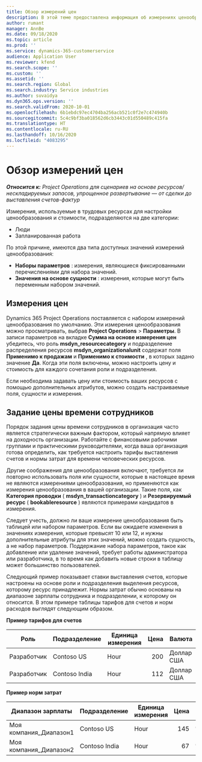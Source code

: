 ```yaml
---
title: Обзор измерений цен
description: В этой теме предоставлена информация об измерениях ценообразования в Dynamics 365 Project Operations.
author: rumant
manager: AnnBe
ms.date: 09/18/2020
ms.topic: article
ms.prod: ''
ms.service: dynamics-365-customerservice
audience: Application User
ms.reviewer: kfend
ms.search.scope: ''
ms.custom: ''
ms.assetid: ''
ms.search.region: Global
ms.search.industry: Service industries
ms.author: suvaidya
ms.dyn365.ops.version: ''
ms.search.validFrom: 2020-10-01
ms.openlocfilehash: 6b1ebdc97ec4704ba256acb521c0f2e7c474940b
ms.sourcegitcommit: 5c4c9bf3ba018562d6cb3443c01d550489c415fa
ms.translationtype: HT
ms.contentlocale: ru-RU
ms.lasthandoff: 10/16/2020
ms.locfileid: "4083295"
---
```

# <a name="pricing-dimensions-overview"></a>Обзор измерений цен

_**Относится к:** Project Operations для сценариев на основе ресурсов/нескладируемых запасов, упрощенное развертывание — от сделки до выставления счетов-фактур_

Измерения, используемые в трудовых ресурсах для настройки ценообразования и стоимости, подразделяются на две категории:

- Люди
- Запланированная работа

По этой причине, имеются два типа доступных значений измерений ценообразования:

- **Наборы параметров** : измерения, являющиеся фиксированными перечислениями для набора значений.
- **Значения на основе сущности** : измерения, которые могут быть переменным набором значений.

## <a name="pricing-dimensions"></a>Измерения цен

Dynamics 365 Project Operations поставляется с набором измерений ценообразования по умолчанию. Эти измерения ценообразования можно просматривать, выбрав **Project Operations** > **Параметры**. В записи параметров на вкладке **Сумма на основе измерения цен** убедитесь, что роль **msdyn_resourcecategory** и подразделение распределения ресурсов **msdyn_organizationalunit** содержат поля **Применимо к продажам** и **Применимо к стоимости** , в которых задано значение **Да**. Когда эти поля включены, можно настроить цену и стоимость для каждого сочетания роли и подразделения.

Если необходима задавать цену или стоимость ваших ресурсов с помощью дополнительных атрибутов, можно создать настраиваемые поля, сущности и измерения.

## <a name="pricing-human-resource-time"></a>Задание цены времени сотрудников
Порядок задания цены времени сотрудников в организация часто является стратегически важным фактором, который напрямую влияет на доходность организации. Работайте с финансовыми рабочими группами и практическими руководителями, когда ваша организация готова определить, как требуется настроить тарифы выставления счетов и нормы затрат для времени человеческих ресурсов.

Другие соображения для ценообразования включают, требуется ли повторно использовать поля или сущности, которые в настоящее время не являются измерениями ценообразования, но применяются как измерения ценообразования в вашей организации. Такие поля, как **Категория проводки** ( **msdyn_transactioncategory** ) и **Резервируемый ресурс** ( **bookableresource** ) являются примерами кандидатов в измерения. 

Следует учесть, должно ли ваше измерение ценообразования быть таблицей или набором параметров. Если вы ожидаете изменения в значениях измерения, которые превысят 10 или 12, и нужны дополнительные атрибуты для этих значений, можно создать сущность, а не набор параметров. Поддержание набора параметров, такое как добавление или удаление значений, требует работы администратора или разработчика, в то время как добавить новые строки в таблицу может большинство пользователей.

Следующий пример показывает ставки выставления счетов, которые настроены на основе роли и подразделения выделения ресурсов, которому ресурс принадлежит. Нормы затрат обычно основаны на диапазоне зарплаты сотрудника и подразделении, к которому он относится. В этом примере таблицы тарифов для счетов и норм расходов выглядят следующим образом.

**Пример тарифов для счетов**

| Роль        | Подразделение    |Единица измерения      |Цена      |Валюта  |
| ------------|-------------|----------|----------:|----------|
| Разработчик   | Contoso US  |Hour | 200|Доллар США     |
| Разработчик   | Contoso India |Hour|   112|Доллар США     |


**Пример норм затрат**

| Диапазон зарплаты     | Подразделение    |Единица измерения      |Цена      |Валюта  |
| ----------------|-------------|----------|----------:|----------|
| Моя компания_Диапазон1 | Contoso US  |Hour | 145|Доллар США     |
| Моя компания_Диапазон2 | Contoso India |Hour|   67|Доллар США     |
